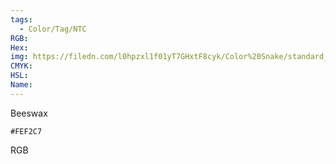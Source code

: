```yaml
---
tags:
  - Color/Tag/NTC
RGB:
Hex:
img: https://filedn.com/l0hpzxl1f01yT7GHxtF8cyk/Color%20Snake/standard_csv_to_svg/FEF2C7.svg
CMYK:
HSL:
Name:
---
```

Beeswax
```palette
#FEF2C7
```
RGB
